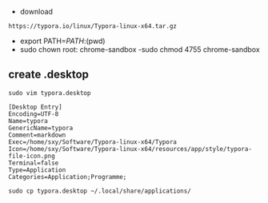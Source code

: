 

- download
```
https://typora.io/linux/Typora-linux-x64.tar.gz
```
- export PATH=$PATH:$(pwd)
-  sudo chown root: chrome-sandbox
-sudo chmod 4755 chrome-sandbox

## create .desktop

```
sudo vim typora.desktop
```
```
[Desktop Entry]
Encoding=UTF-8
Name=typora
GenericName=typora
Comment=markdown
Exec=/home/sxy/Software/Typora-linux-x64/Typora
Icon=/home/sxy/Software/Typora-linux-x64/resources/app/style/typora-file-icon.png
Terminal=false
Type=Application
Categories=Application;Programme;
```
```
sudo cp typora.desktop ~/.local/share/applications/
```
